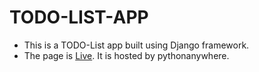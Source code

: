 # TODO-LIST-APP
* This is a TODO-List app built using Django framework.
* The page is [Live](http://xyz17.pythonanywhere.com/). It is hosted by pythonanywhere.

